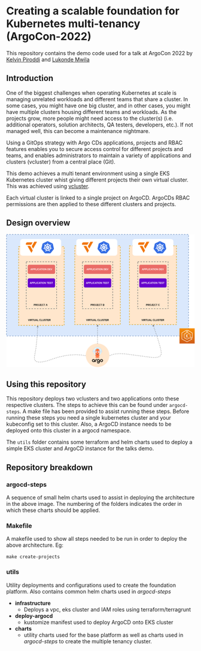 # Creating a scalable foundation for Kubernetes multi-tenancy (ArgoCon-2022)

This repository contains the demo code used for a talk at ArgoCon 2022 by [Kelvin Piroddi](https://github.com/Piroddi) and [Lukonde Mwila](https://github.com/LukeMwila)

## Introduction

One of the biggest challenges when operating Kubernetes at scale is managing unrelated workloads and different teams that share a cluster. In some cases, you might have one big cluster, and in other cases, you might have multiple clusters housing different teams and workloads.
As the projects grow, more people might need access to the cluster(s) (i.e. additional operators, solution architects, QA testers, developers, etc.). If not managed well, this can become a maintenance nightmare.

Using a GitOps strategy with Argo CDs applications, projects and RBAC features enables you to secure access control for different projects and teams, and enables administrators to maintain a variety of applications and clusters (vcluster) from a central place (Git).

This demo achieves a multi tenant environment using a single EKS Kubernetes cluster whist giving different projects their own virtual cluster. This was achieved using [vcluster](https://www.vcluster.com/).

Each virtual cluster is linked to a single project on ArgoCD. ArgoCDs RBAC permissions are then applied to these different clusters and projects.

## Design overview 
![alt text](vcluster-argocd.png "")

## Using this repository 

This repository deploys two vclusters and two applications onto these respective clusters. The steps to achieve this can be found under `argocd-steps`. A make file has been provided to assist running these steps. 
Before running these steps you need a single kubernetes cluster and your kubeconfig set to this cluster. Also, a ArgoCD instance needs to be deployed onto this cluster in a argocd namespace. 

The `utils` folder contains some terraform and helm charts used to deploy a simple EKS cluster and ArgoCD instance for the talks demo. 

## Repository breakdown

### argocd-steps

A sequence of small helm charts used to assist in deploying the architecture in the above image. The numbering of the folders indicates the order in which these charts should be applied.

### Makefile

A makefile used to show all steps needed to be run in order to deploy the above architecture. 
Eg:

```shell
make create-projects 
```

### utils

Utility deployments and configurations used to create the foundation platform. Also contains common helm charts used in *argocd-steps*

- **infrastructure**
  - Deploys a vpc, eks cluster and IAM roles using terraform/terragrunt
- **deploy-argocd** 
  - kustomize manifest used to deploy ArgoCD onto EKS cluster
- **charts**
  - utility charts used for the base platform as well as charts used in *argocd-steps* to create the multiple tenancy cluster.